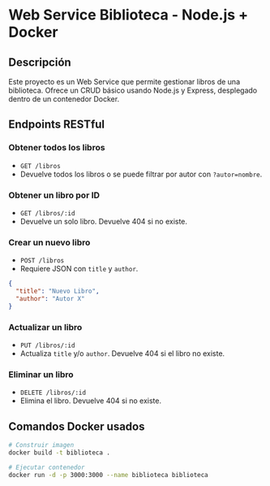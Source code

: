 # Web Service Biblioteca - Node.js + Docker

## Descripción
Este proyecto es un Web Service que permite gestionar libros de una biblioteca. Ofrece un CRUD básico usando Node.js y Express, desplegado dentro de un contenedor Docker.

## Endpoints RESTful

### Obtener todos los libros
- `GET /libros`
- Devuelve todos los libros o se puede filtrar por autor con `?autor=nombre`.

### Obtener un libro por ID
- `GET /libros/:id`
- Devuelve un solo libro. Devuelve 404 si no existe.

### Crear un nuevo libro
- `POST /libros`
- Requiere JSON con `title` y `author`.
```json
{
  "title": "Nuevo Libro",
  "author": "Autor X"
}
```

### Actualizar un libro
- `PUT /libros/:id`
- Actualiza `title` y/o `author`. Devuelve 404 si el libro no existe.

### Eliminar un libro
- `DELETE /libros/:id`
- Elimina el libro. Devuelve 404 si no existe.

## Comandos Docker usados

```bash
# Construir imagen
docker build -t biblioteca .

# Ejecutar contenedor
docker run -d -p 3000:3000 --name biblioteca biblioteca
```
